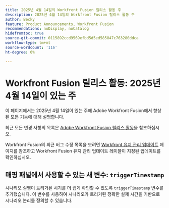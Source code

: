```yaml
---
title: 2025년 4월 14일의 Workfront Fusion 릴리스 활동 주
description: 2025년 4월 14일의 Workfront Fusion 릴리스 활동 주
author: Becky
feature: Product Announcements, Workfront Fusion
recommendations: noDisplay, noCatalog
hidefromtoc: true
source-git-commit: 0115892ccd9569efbd5d5ed585847c763280ddca
workflow-type: tm+mt
source-wordcount: '116'
ht-degree: 0%

---
```


# Workfront Fusion 릴리스 활동: 2025년 4월 14일이 있는 주

이 페이지에서는 2025년 4월 14일이 있는 주에 Adobe Workfront Fusion에서 향상된 모든 기능에 대해 설명합니다.

최근 모든 변경 사항의 목록은 [Adobe Workfront Fusion 릴리스 활동](/help/workfront-fusion/fusion-product-releases/fusion-release-activity.md)을 참조하십시오.

Workfront Fusion의 최근 버그 수정 목록을 보려면 [Workfront 유지 관리 업데이트](https://experienceleague.adobe.com/en/docs/workfront-known-issues/releases/current-updates) 페이지를 참조하고 Workfront Fusion 유지 관리 업데이트 레이블이 지정된 업데이트를 확인하십시오.

## 매핑 패널에서 사용할 수 있는 새 변수: `triggerTimestamp`

시나리오 실행이 트리거된 시기를 더 쉽게 확인할 수 있도록 `triggerTimestamp` 변수를 추가했습니다. 이 변수를 사용하여 시나리오가 트리거된 정확한 실제 시간을 기반으로 시나리오 논리를 정의할 수 있습니다.


